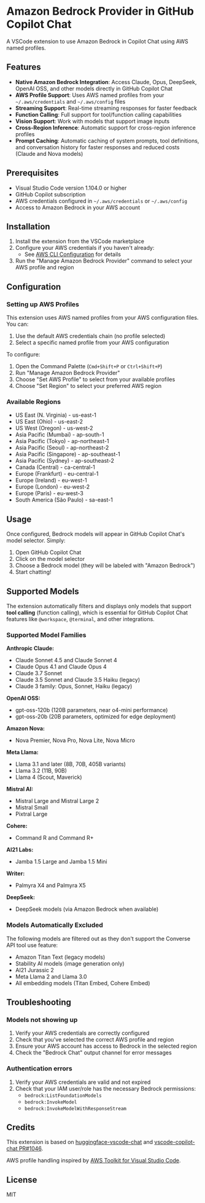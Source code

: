 # Amazon Bedrock Provider in GitHub Copilot Chat

A VSCode extension to use Amazon Bedrock in Copilot Chat using AWS named profiles.

## Features

- **Native Amazon Bedrock Integration**: Access Claude, Opus, DeepSeek, OpenAI OSS, and other models directly in GitHub Copilot Chat
- **AWS Profile Support**: Uses AWS named profiles from your `~/.aws/credentials` and `~/.aws/config` files
- **Streaming Support**: Real-time streaming responses for faster feedback
- **Function Calling**: Full support for tool/function calling capabilities
- **Vision Support**: Work with models that support image inputs
- **Cross-Region Inference**: Automatic support for cross-region inference profiles
- **Prompt Caching**: Automatic caching of system prompts, tool definitions, and conversation history for faster responses and reduced costs (Claude and Nova models)

## Prerequisites

- Visual Studio Code version 1.104.0 or higher
- GitHub Copilot subscription
- AWS credentials configured in `~/.aws/credentials` or `~/.aws/config`
- Access to Amazon Bedrock in your AWS account

## Installation

1. Install the extension from the VSCode marketplace
2. Configure your AWS credentials if you haven't already:
   - See [AWS CLI Configuration](https://docs.aws.amazon.com/cli/latest/userguide/cli-configure-files.html) for details
3. Run the "Manage Amazon Bedrock Provider" command to select your AWS profile and region

## Configuration

### Setting up AWS Profiles

This extension uses AWS named profiles from your AWS configuration files. You can:

1. Use the default AWS credentials chain (no profile selected)
2. Select a specific named profile from your AWS configuration

To configure:

1. Open the Command Palette (`Cmd+Shift+P` or `Ctrl+Shift+P`)
2. Run "Manage Amazon Bedrock Provider"
3. Choose "Set AWS Profile" to select from your available profiles
4. Choose "Set Region" to select your preferred AWS region

### Available Regions

- US East (N. Virginia) - us-east-1
- US East (Ohio) - us-east-2
- US West (Oregon) - us-west-2
- Asia Pacific (Mumbai) - ap-south-1
- Asia Pacific (Tokyo) - ap-northeast-1
- Asia Pacific (Seoul) - ap-northeast-2
- Asia Pacific (Singapore) - ap-southeast-1
- Asia Pacific (Sydney) - ap-southeast-2
- Canada (Central) - ca-central-1
- Europe (Frankfurt) - eu-central-1
- Europe (Ireland) - eu-west-1
- Europe (London) - eu-west-2
- Europe (Paris) - eu-west-3
- South America (São Paulo) - sa-east-1

## Usage

Once configured, Bedrock models will appear in GitHub Copilot Chat's model selector. Simply:

1. Open GitHub Copilot Chat
2. Click on the model selector
3. Choose a Bedrock model (they will be labeled with "Amazon Bedrock")
4. Start chatting!

## Supported Models

The extension automatically filters and displays only models that support **tool calling** (function calling), which is essential for GitHub Copilot Chat features like `@workspace`, `@terminal`, and other integrations.

### Supported Model Families

**Anthropic Claude:**

- Claude Sonnet 4.5 and Claude Sonnet 4
- Claude Opus 4.1 and Claude Opus 4
- Claude 3.7 Sonnet
- Claude 3.5 Sonnet and Claude 3.5 Haiku (legacy)
- Claude 3 family: Opus, Sonnet, Haiku (legacy)

**OpenAI OSS:**

- gpt-oss-120b (120B parameters, near o4-mini performance)
- gpt-oss-20b (20B parameters, optimized for edge deployment)

**Amazon Nova:**

- Nova Premier, Nova Pro, Nova Lite, Nova Micro

**Meta Llama:**

- Llama 3.1 and later (8B, 70B, 405B variants)
- Llama 3.2 (11B, 90B)
- Llama 4 (Scout, Maverick)

**Mistral AI:**

- Mistral Large and Mistral Large 2
- Mistral Small
- Pixtral Large

**Cohere:**

- Command R and Command R+

**AI21 Labs:**

- Jamba 1.5 Large and Jamba 1.5 Mini

**Writer:**

- Palmyra X4 and Palmyra X5

**DeepSeek:**

- DeepSeek models (via Amazon Bedrock when available)

### Models Automatically Excluded

The following models are filtered out as they don't support the Converse API tool use feature:

- Amazon Titan Text (legacy models)
- Stability AI models (image generation only)
- AI21 Jurassic 2
- Meta Llama 2 and Llama 3.0
- All embedding models (Titan Embed, Cohere Embed)

## Troubleshooting

### Models not showing up

1. Verify your AWS credentials are correctly configured
2. Check that you've selected the correct AWS profile and region
3. Ensure your AWS account has access to Bedrock in the selected region
4. Check the "Bedrock Chat" output channel for error messages

### Authentication errors

1. Verify your AWS credentials are valid and not expired
2. Check that your IAM user/role has the necessary Bedrock permissions:
   - `bedrock:ListFoundationModels`
   - `bedrock:InvokeModel`
   - `bedrock:InvokeModelWithResponseStream`

## Credits

This extension is based on [huggingface-vscode-chat](https://github.com/huggingface/huggingface-vscode-chat) and [vscode-copilot-chat PR#1046](https://github.com/microsoft/vscode-copilot-chat/pull/1046).

AWS profile handling inspired by [AWS Toolkit for Visual Studio Code](https://github.com/aws/aws-toolkit-vscode).

## License

MIT
